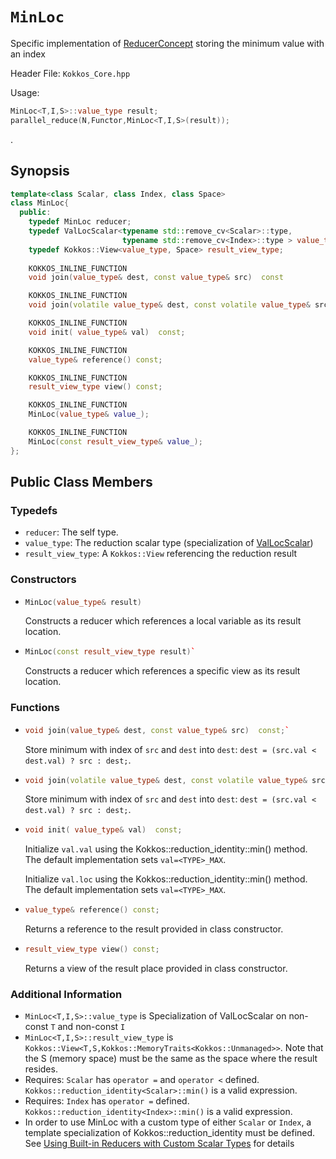 # `MinLoc`

Specific implementation of [ReducerConcept](Kokkos%3A%3AReducerConcept) storing the minimum value with an index

Header File: `Kokkos_Core.hpp`

Usage: 
  ```c++
  MinLoc<T,I,S>::value_type result;
  parallel_reduce(N,Functor,MinLoc<T,I,S>(result));
  ```

. 

## Synopsis 
  ```c++
  template<class Scalar, class Index, class Space>
  class MinLoc{
    public:
      typedef MinLoc reducer;
      typedef ValLocScalar<typename std::remove_cv<Scalar>::type,
                           typename std::remove_cv<Index>::type > value_type;
      typedef Kokkos::View<value_type, Space> result_view_type;
      
      KOKKOS_INLINE_FUNCTION
      void join(value_type& dest, const value_type& src)  const

      KOKKOS_INLINE_FUNCTION
      void join(volatile value_type& dest, const volatile value_type& src) const;

      KOKKOS_INLINE_FUNCTION
      void init( value_type& val)  const;

      KOKKOS_INLINE_FUNCTION
      value_type& reference() const;

      KOKKOS_INLINE_FUNCTION
      result_view_type view() const;

      KOKKOS_INLINE_FUNCTION
      MinLoc(value_type& value_);

      KOKKOS_INLINE_FUNCTION
      MinLoc(const result_view_type& value_);
  };
  ```

## Public Class Members

### Typedefs
   
 * `reducer`: The self type.
 * `value_type`: The reduction scalar type (specialization of [ValLocScalar](Kokkos%3A%3AValLocScalar))
 * `result_view_type`: A `Kokkos::View` referencing the reduction result 

### Constructors
 
 * ```c++
   MinLoc(value_type& result)
   ```
   Constructs a reducer which references a local variable as its result location.  
 
 * ```c++
   MinLoc(const result_view_type result)`
   ```
   Constructs a reducer which references a specific view as its result location.

### Functions

 * ```c++
   void join(value_type& dest, const value_type& src)  const;`
   ```
   Store minimum with index of `src` and `dest` into `dest`:  `dest = (src.val < dest.val) ? src : dest;`. 

 * ```c++
   void join(volatile value_type& dest, const volatile value_type& src) const;
   ```
   Store minimum with index of `src` and `dest` into `dest`:  `dest = (src.val < dest.val) ? src : dest;`. 

 * ```c++
   void init( value_type& val)  const;
   ```
   Initialize `val.val` using the Kokkos::reduction_identity<Scalar>::min() method.  The default implementation sets `val=<TYPE>_MAX`.

   Initialize `val.loc` using the Kokkos::reduction_identity<Index>::min() method.  The default implementation sets `val=<TYPE>_MAX`.

 * ```c++
   value_type& reference() const;
   ```
   Returns a reference to the result provided in class constructor.

 * ```c++
   result_view_type view() const;
   ```
   Returns a view of the result place provided in class constructor.

### Additional Information
   * `MinLoc<T,I,S>::value_type` is Specialization of ValLocScalar on non-const `T` and non-const `I`
   * `MinLoc<T,I,S>::result_view_type` is `Kokkos::View<T,S,Kokkos::MemoryTraits<Kokkos::Unmanaged>>`.  Note that the S (memory space) must be the same as the space where the result resides.
   * Requires: `Scalar` has `operator =` and `operator <` defined. `Kokkos::reduction_identity<Scalar>::min()` is a valid expression. 
   * Requires: `Index` has `operator =` defined. `Kokkos::reduction_identity<Index>::min()` is a valid expression. 
   * In order to use MinLoc with a custom type of either `Scalar` or `Index`, a template specialization of Kokkos::reduction_identity<CustomType> must be defined.  See [Using Built-in Reducers with Custom Scalar Types](Custom-Reductions%3A-Built-In-Reducers-with-Custom-Scalar-Types) for details
